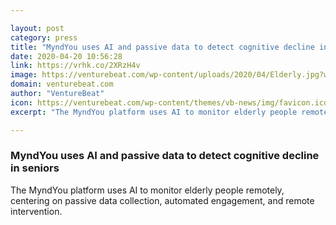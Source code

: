 ```yaml
---

layout: post
category: press
title: "MyndYou uses AI and passive data to detect cognitive decline in seniors"
date: 2020-04-20 10:56:28
link: https://vrhk.co/2XRzH4v
image: https://venturebeat.com/wp-content/uploads/2020/04/Elderly.jpg?w=1200&strip=all
domain: venturebeat.com
author: "VentureBeat"
icon: https://venturebeat.com/wp-content/themes/vb-news/img/favicon.ico
excerpt: "The MyndYou platform uses AI to monitor elderly people remotely, centering on passive data collection, automated engagement, and remote intervention."

---
```


### MyndYou uses AI and passive data to detect cognitive decline in seniors

The MyndYou platform uses AI to monitor elderly people remotely, centering on passive data collection, automated engagement, and remote intervention.